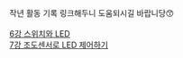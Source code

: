 작년 활동 기록 링크해두니 도움되시길 바랍니당😙<br><br>
[6강 스위치와 LED](https://github.com/Jiyajiwon/SMARCLE/tree/main/2021_Spring_ArduinoStudy/Mentoring%20Lecture%20Practice/6%EA%B0%95%20%EC%8A%A4%EC%9C%84%EC%B9%98%EC%99%80%20LED) <br>
[7강 조도센서로 LED 제어하기](https://github.com/Jiyajiwon/SMARCLE/tree/main/2021_Spring_ArduinoStudy/Mentoring%20Lecture%20Practice/7%EA%B0%95%20%EC%A1%B0%EB%8F%84%EC%84%BC%EC%84%9C%EB%A1%9C%20LED%20%EC%A0%9C%EC%96%B4%ED%95%98%EA%B8%B0)
